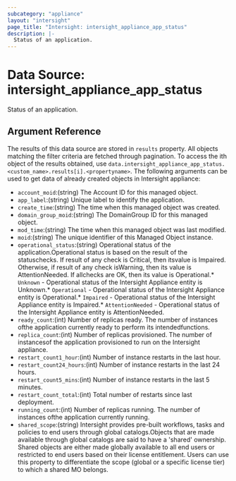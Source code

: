 ```yaml
---
subcategory: "appliance"
layout: "intersight"
page_title: "Intersight: intersight_appliance_app_status"
description: |-
  Status of an application.
---
```


# Data Source: intersight_appliance_app_status
Status of an application.
## Argument Reference
The results of this data source are stored in `results` property.
All objects matching the filter criteria are fetched through pagination.
To access the ith object of the results obtained, use `data.intersight_appliance_app_status.<custom_name>.results[i].<propertyname>`.
The following arguments can be used to get data of already created objects in Intersight appliance:
* `account_moid`:(string) The Account ID for this managed object. 
* `app_label`:(string) Unique label to identify the application. 
* `create_time`:(string) The time when this managed object was created. 
* `domain_group_moid`:(string) The DomainGroup ID for this managed object. 
* `mod_time`:(string) The time when this managed object was last modified. 
* `moid`:(string) The unique identifier of this Managed Object instance. 
* `operational_status`:(string) Operational status of the application.Operational status is based on the result of the statuschecks. If result of any check is Critical, then itsvalue is Impaired. Otherwise, if result of any check isWarning, then its value is AttentionNeeded. If allchecks are OK, then its value is Operational.* `Unknown` - Operational status of the Intersight Appliance entity is Unknown.* `Operational` - Operational status of the Intersight Appliance entity is Operational.* `Impaired` - Operational status of the Intersight Appliance entity is Impaired.* `AttentionNeeded` - Operational status of the Intersight Appliance entity is AttentionNeeded. 
* `ready_count`:(int) Number of replicas ready.  The number of instances ofthe application currently ready to perform its intendedfunctions. 
* `replica_count`:(int) Number of replicas provisioned. The number of instancesof the application provisioned to run on the Intersight appliance. 
* `restart_count1_hour`:(int) Number of instance restarts in the last hour. 
* `restart_count24_hours`:(int) Number of instance restarts in the last 24 hours. 
* `restart_count5_mins`:(int) Number of instance restarts in the last 5 minutes. 
* `restart_count_total`:(int) Total number of restarts since last deployment. 
* `running_count`:(int) Number of replicas running. The number of instances ofthe application currently running. 
* `shared_scope`:(string) Intersight provides pre-built workflows, tasks and policies to end users through global catalogs.Objects that are made available through global catalogs are said to have a 'shared' ownership. Shared objects are either made globally available to all end users or restricted to end users based on their license entitlement. Users can use this property to differentiate the scope (global or a specific license tier) to which a shared MO belongs. 
 